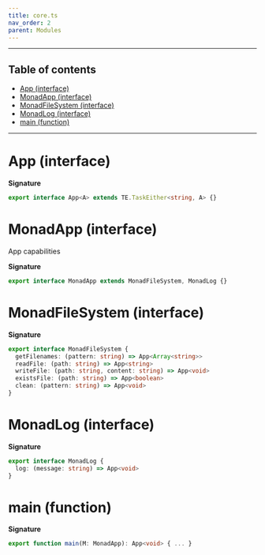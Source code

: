 ```yaml
---
title: core.ts
nav_order: 2
parent: Modules
---
```


---

<h2 class="text-delta">Table of contents</h2>

- [App (interface)](#app-interface)
- [MonadApp (interface)](#monadapp-interface)
- [MonadFileSystem (interface)](#monadfilesystem-interface)
- [MonadLog (interface)](#monadlog-interface)
- [main (function)](#main-function)

---

# App (interface)

**Signature**

```ts
export interface App<A> extends TE.TaskEither<string, A> {}
```

# MonadApp (interface)

App capabilities

**Signature**

```ts
export interface MonadApp extends MonadFileSystem, MonadLog {}
```

# MonadFileSystem (interface)

**Signature**

```ts
export interface MonadFileSystem {
  getFilenames: (pattern: string) => App<Array<string>>
  readFile: (path: string) => App<string>
  writeFile: (path: string, content: string) => App<void>
  existsFile: (path: string) => App<boolean>
  clean: (pattern: string) => App<void>
}
```

# MonadLog (interface)

**Signature**

```ts
export interface MonadLog {
  log: (message: string) => App<void>
}
```

# main (function)

**Signature**

```ts
export function main(M: MonadApp): App<void> { ... }
```
